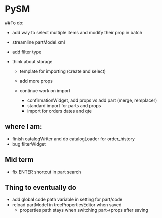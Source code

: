 
# PySM
##To do:
- add way to select multiple items and modify their prop in batch
- streamline partModel.xml
- add filter type 
- think about storage


  - template for importing (create and select)
  - add more props

  - continue work on import
    - confirmationWidget, add props vs add part (merge, remplacer)
    - standard import for parts and props
    - import for orders dates and qte

## where I am:
- finish catalogWriter and do catalogLoader for order_history
- bug filterWidget


## Mid term
- fix ENTER shortcut in part search 


## Thing to eventually do
- add global code path variable in setting for part/code
- reload partModel in treePropertiesEditor when saved
  - properties path stays when switching part->props after saving
